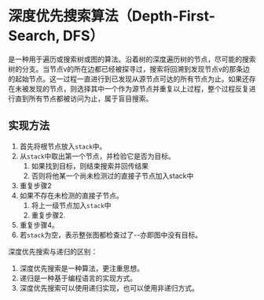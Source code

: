 # 深度优先搜索算法（Depth-First-Search, DFS）

是一种用于遍历或搜索树或图的算法。沿着树的深度遍历树的节点，尽可能的搜索树的分支。当节点v的所在边都已经被探寻过，搜索将回溯到发现节点v的那条边的起始节点。这一过程一直进行到已发现从源节点可达的所有节点为止。如果还存在未被发现的节点，则选择其中一个作为源节点并重复以上过程，整个过程反复进行直到所有节点都被访问为止，属于盲目搜索。

## 实现方法

1. 首先将根节点放入`stack`中。
2. 从`stack`中取出第一个节点，并检验它是否为目标。
   1. 如果找到目标，则结束搜索并回传结果
   2. 否则将他某一个尚未检测过的直接子节点加入stack中
3. 重复步骤2
4. 如果不存在未检测的直接子节点。
   1. 将上一级节点加入`stack`中
   2. 重复步骤2.
5. 重复步骤4。
6. 若`stack`为空，表示整张图都检查过了--亦即图中没有目标。

深度优先搜索与递归的区别：

1. 深度优先搜索是一种算法，更注重思想。
2. 递归是一种基于编程语言的实现方式。
3. 深度优先搜索可以使用递归实现，也可以使用非递归方式。
